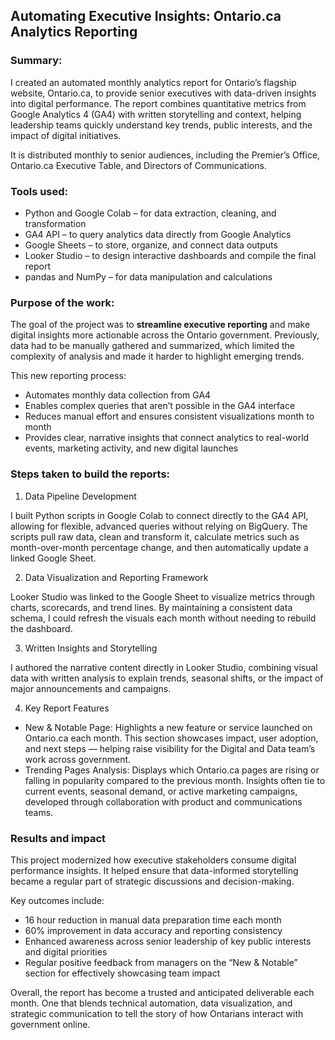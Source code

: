 ## Automating Executive Insights: Ontario.ca Analytics Reporting

### Summary:

I created an automated monthly analytics report for Ontario’s flagship website, Ontario.ca, to provide senior executives with data-driven insights into digital performance. The report combines quantitative metrics from Google Analytics 4 (GA4) with written storytelling and context, helping leadership teams quickly understand key trends, public interests, and the impact of digital initiatives.

It is distributed monthly to senior audiences, including the Premier’s Office, Ontario.ca Executive Table, and Directors of Communications.

### Tools used:

- Python and Google Colab – for data extraction, cleaning, and transformation
- GA4 API – to query analytics data directly from Google Analytics
- Google Sheets – to store, organize, and connect data outputs
- Looker Studio – to design interactive dashboards and compile the final report
- pandas and NumPy – for data manipulation and calculations

### Purpose of the work:

The goal of the project was to **streamline executive reporting** and make digital insights more actionable across the Ontario government. Previously, data had to be manually gathered and summarized, which limited the complexity of analysis and made it harder to highlight emerging trends.

This new reporting process:
- Automates monthly data collection from GA4
- Enables complex queries that aren’t possible in the GA4 interface
- Reduces manual effort and ensures consistent visualizations month to month
- Provides clear, narrative insights that connect analytics to real-world events, marketing activity, and new digital launches

### Steps taken to build the reports:

1. Data Pipeline Development

I built Python scripts in Google Colab to connect directly to the GA4 API, allowing for flexible, advanced queries without relying on BigQuery. The scripts pull raw data, clean and transform it, calculate metrics such as month-over-month percentage change, and then automatically update a linked Google Sheet.

2. Data Visualization and Reporting Framework

Looker Studio was linked to the Google Sheet to visualize metrics through charts, scorecards, and trend lines. By maintaining a consistent data schema, I could refresh the visuals each month without needing to rebuild the dashboard.

3. Written Insights and Storytelling

I authored the narrative content directly in Looker Studio, combining visual data with written analysis to explain trends, seasonal shifts, or the impact of major announcements and campaigns.

4. Key Report Features

- New & Notable Page: Highlights a new feature or service launched on Ontario.ca each month. This section showcases impact, user adoption, and next steps — helping raise visibility for the Digital and Data team’s work across government.
- Trending Pages Analysis: Displays which Ontario.ca pages are rising or falling in popularity compared to the previous month. Insights often tie to current events, seasonal demand, or active marketing campaigns, developed through collaboration with product and communications teams.

### Results and impact

This project modernized how executive stakeholders consume digital performance insights. It helped ensure that data-informed storytelling became a regular part of strategic discussions and decision-making.

Key outcomes include:
- 16 hour reduction in manual data preparation time each month
- 60% improvement in data accuracy and reporting consistency
- Enhanced awareness across senior leadership of key public interests and digital priorities
- Regular positive feedback from managers on the “New & Notable” section for effectively showcasing team impact

Overall, the report has become a trusted and anticipated deliverable each month. One that blends technical automation, data visualization, and strategic communication to tell the story of how Ontarians interact with government online.
